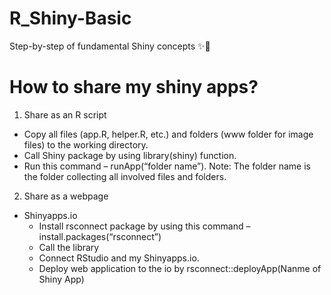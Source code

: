# R_Shiny-Basic
Step-by-step of fundamental Shiny concepts ✨🌟

# How to share my shiny apps?

1. Share as an R script

- Copy all files (app.R, helper.R, etc.) and folders (www folder for image files) to the working directory.
- Call Shiny package by using library(shiny) function.
- Run this command – runApp(“folder name”). 
Note: The folder name is the folder collecting all involved files and folders.

2. Share as a webpage

- Shinyapps.io 
	- Install rsconnect package by using this command – install.packages(“rsconnect”)
	- Call the library
	- Connect RStudio and my Shinyapps.io.
	- Deploy web application to the io by rsconnect::deployApp(Nanme of Shiny App)
